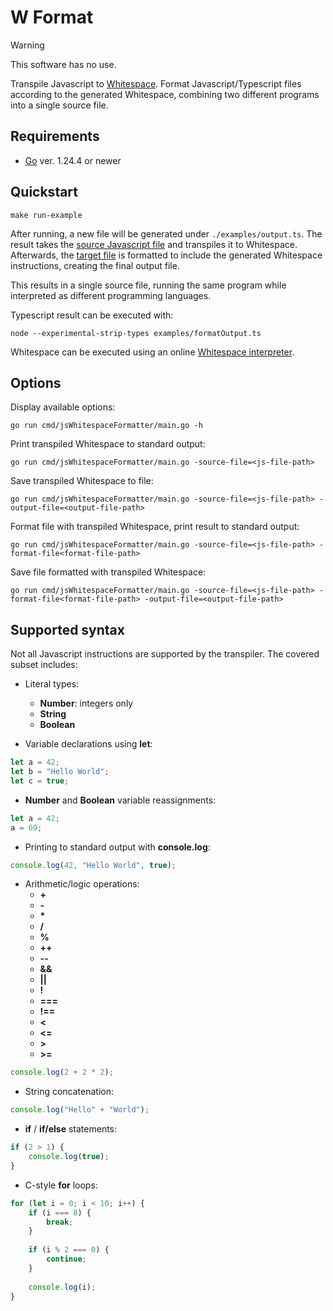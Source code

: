 # W Format

> [!WARNING]
> This software has no use.

Transpile Javascript to [Whitespace](https://esolangs.org/wiki/Whitespace). Format Javascript/Typescript files according to the generated Whitespace, combining two different programs into a single source file.

## Requirements

- [Go](https://go.dev/) ver. 1.24.4 or newer

## Quickstart

```shell
make run-example
```

After running, a new file will be generated under `./examples/output.ts`. The result takes the [source Javascript file](./examples/source.js) and transpiles it to Whitespace. Afterwards, the [target file](./examples/format.ts) is formatted to include the generated Whitespace instructions, creating the final output file.

This results in a single source file, running the same program while interpreted as different programming languages.

Typescript result can be executed with:

```shell
node --experimental-strip-types examples/formatOutput.ts
```

Whitespace can be executed using an online [Whitespace interpreter](https://naokikp.github.io/wsi/whitespace.html).

## Options

Display available options:

```shell
go run cmd/jsWhitespaceFormatter/main.go -h
```

Print transpiled Whitespace to standard output:

```shell
go run cmd/jsWhitespaceFormatter/main.go -source-file=<js-file-path>
```

Save transpiled Whitespace to file:

```shell
go run cmd/jsWhitespaceFormatter/main.go -source-file=<js-file-path> -output-file=<output-file-path>
```

Format file with transpiled Whitespace, print result to standard output:

```shell
go run cmd/jsWhitespaceFormatter/main.go -source-file=<js-file-path> -format-file<format-file-path>
```

Save file formatted with transpiled Whitespace:

```shell
go run cmd/jsWhitespaceFormatter/main.go -source-file=<js-file-path> -format-file<format-file-path> -output-file=<output-file-path>
```

## Supported syntax

Not all Javascript instructions are supported by the transpiler. The covered subset includes:

- Literal types:
  - **Number**: integers only
  - **String**
  - **Boolean**
  
- Variable declarations using **let**:

```javascript
let a = 42;
let b = "Hello World";
let c = true;
```

- **Number** and **Boolean** variable reassignments:

```javascript
let a = 42;
a = 69;
```

- Printing to standard output with **console.log**:

```javascript
console.log(42, "Hello World", true);
```

- Arithmetic/logic operations:
  - **+**
  - **-**
  - **\***
  - **/**
  - **%**
  - **++**
  - **--**
  - **&&**
  - **||**
  - **!**
  - **===**
  - **!==**
  - **<**
  - **<=**
  - **>**
  - **>=**

```javascript
console.log(2 + 2 * 2);
```

- String concatenation:

```javascript
console.log("Hello" + "World");
```

- **if** / **if/else** statements:

```javascript 
if (2 > 1) {
    console.log(true);
}
```

- C-style **for** loops:

```javascript
for (let i = 0; i < 10; i++) {
    if (i === 8) {
        break;
    }
  
    if (i % 2 === 0) {
        continue;
    }
    
    console.log(i);
}
```
